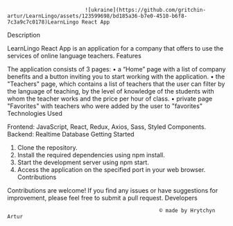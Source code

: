                              ![ukraine](https://github.com/gritchin-artur/LearnLingo/assets/123599698/bd185a36-b7e0-4510-b6f8-7c3a9c7c0178)LearnLingo React App

Description

LearnLingo React App is an application for a company that offers to use the services of online language teachers.
Features

The application consists of 3 pages: • a “Home” page with a list of company benefits and a button inviting you to start working with the application. • the "Teachers" page, which contains a list of teachers that the user can filter by the language of teaching, by the level of knowledge of the students with whom the teacher works and the price per hour of class. • private page "Favorites" with teachers who were added by the user to "favorites"
Technologies Used

Frontend: JavaScript, React, Redux, Axios, Sass, Styled Components.
Backend: Realtime Database
Getting Started

1. Clone the repository.
2. Install the required dependencies using npm install.
3. Start the development server using npm start.
4. Access the application on the specified port in your web browser.
   Contributions

Contributions are welcome! If you find any issues or have suggestions for improvement, please feel free to submit a pull request.
Developers

                                                     © made by Hrytchyn Artur
